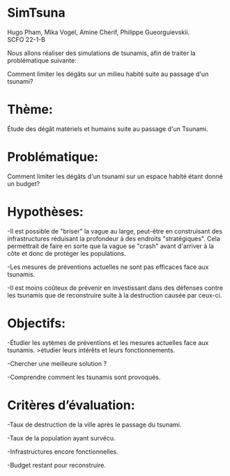 # SimTsuna
Hugo Pham, Mika Vogel, Amine Cherif, Philippe Gueorguievskii.  
SCFO 22-1-B

Nous allons réaliser des simulations de tsunamis, afin de traiter la problématique suivante:                                                                     


Comment limiter les dégâts sur un milieu habité suite au passage d'un tsunami?



# Thème: 
Étude des dégât matériels et humains suite au passage d'un Tsunami. 

# Problématique: 
Comment limiter les dégâts d'un tsunami sur un espace habité étant donné un budget? 


# Hypothèses: 
-Il est possible de "briser" la vague au large, peut-être en construisant des infrastructures réduisant la profondeur à des endroits "stratégiques". Cela permettrait de faire en sorte que la vague se "crash" avant d'arriver à la côte et donc de protéger les populations.	


-Les mesures de préventions actuelles ne sont pas efficaces face aux tsunamis.


-Il est moins coûteux de prévenir en investissant dans des défenses contre les tsunamis que de reconstruire suite à la destruction causée par ceux-ci.


# Objectifs:
-Étudier les sytèmes de préventions et les mesures actuelles face aux tsunamis.
    >étudier leurs intérêts et leurs fonctionnements.
    
    
-Chercher une meilleure solution ? 


-Comprendre comment les tsunamis sont provoqués.


# Critères d’évaluation:
-Taux de destruction de la ville après le passage du tsunami.


-Taux de la population ayant survécu. 


-Infrastructures encore fonctionnelles.


-Budget restant pour reconstruire.
	




